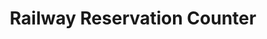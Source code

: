 ---
title: "Railway Reservation Counter"
url: /mukkam/railway-reservation-counter/
shop: Tickets
---